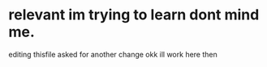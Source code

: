 # relevant im trying to learn dont mind me.
editing thisfile
asked for another change okk
ill work here then
